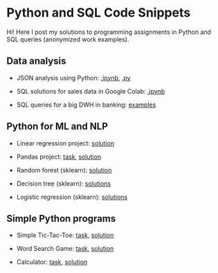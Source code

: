 # Python and SQL Code Snippets

Hi! Here I post my solutions to programming assignments in Python and SQL queries (anonymized work examples).

## Data analysis

- JSON analysis using Python: [.ipynb](https://colab.research.google.com/drive/1YIjHLNkRGg6wLp5XyuMWO9WO3r4JibTD?usp=sharing), [.py](users_json_analysis/json_analysis.py)

- SQL solutions for sales data in Google Colab: [.ipynb](https://colab.research.google.com/drive/14oZCiIRjWrOH4wlraaLZyxInRcMze9hQ)

- SQL queries for a big DWH in banking: [examples](sql_queries)

## Python for ML and NLP

- Linear regression project: [solution](linear_regression/regression.py)

- Pandas project: [task](pandas_project/hospitals_data_analysis.md), [solution](pandas_project/hospitals_data_analysis.py)

- Random forest (sklearn): [solution](sklearn_random_forest/random_forest_oob_score.py)

- Decision tree (sklearn): [solutions](sklearn_decision_tree)

- Logistic regression (sklearn): [solutions](sklearn_logistic_regression)

## Simple Python programs

- Simple Tic-Tac-Toe: [task](tic_tac_toe/tic_tac_toe.md), [solution](tic_tac_toe/tic_tac_toe.py)

- Word Search Game: [task](word_search_game/word_search_game.md), [solution](word_search_game/word_search_game.py)

- Calculator: [task](calculator/task3.md), [solution](calculator/calculator5.py)
